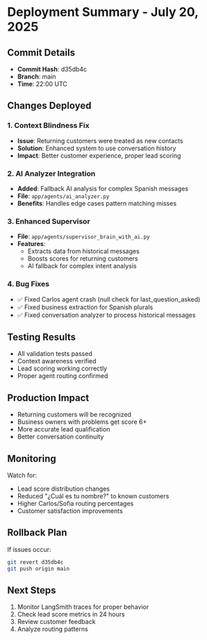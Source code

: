 # Deployment Summary - July 20, 2025

## Commit Details
- **Commit Hash**: d35db4c
- **Branch**: main
- **Time**: 22:00 UTC

## Changes Deployed

### 1. Context Blindness Fix
- **Issue**: Returning customers were treated as new contacts
- **Solution**: Enhanced system to use conversation history
- **Impact**: Better customer experience, proper lead scoring

### 2. AI Analyzer Integration
- **Added**: Fallback AI analysis for complex Spanish messages
- **File**: `app/agents/ai_analyzer.py`
- **Benefits**: Handles edge cases pattern matching misses

### 3. Enhanced Supervisor
- **File**: `app/agents/supervisor_brain_with_ai.py`
- **Features**:
  - Extracts data from historical messages
  - Boosts scores for returning customers
  - AI fallback for complex intent analysis

### 4. Bug Fixes
- ✅ Fixed Carlos agent crash (null check for last_question_asked)
- ✅ Fixed business extraction for Spanish plurals
- ✅ Fixed conversation analyzer to process historical messages

## Testing Results
- All validation tests passed
- Context awareness verified
- Lead scoring working correctly
- Proper agent routing confirmed

## Production Impact
- Returning customers will be recognized
- Business owners with problems get score 6+
- More accurate lead qualification
- Better conversation continuity

## Monitoring
Watch for:
- Lead score distribution changes
- Reduced "¿Cuál es tu nombre?" to known customers
- Higher Carlos/Sofia routing percentages
- Customer satisfaction improvements

## Rollback Plan
If issues occur:
```bash
git revert d35db4c
git push origin main
```

## Next Steps
1. Monitor LangSmith traces for proper behavior
2. Check lead score metrics in 24 hours
3. Review customer feedback
4. Analyze routing patterns